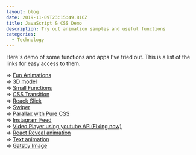 ```yaml
---
layout: blog
date: 2019-11-09T23:15:49.816Z
title: JavaScript & CSS Demo
description: Try out animation samples and useful functions
categories:
  - Technology
---
```

Here's demo of some functions and apps I've tried out. This is a list of the links for easy access to them.

\=> <a href="/demo/demo-animation/">Fun Animations</a>\
=> <a href="https://three-js-model.netlify.com/" target="_blank">3D model</a>\
=> <a href="/demo/demo-functions/">Small Functions</a>\
=> <a href="/demo/demo-transition/">CSS Transition</a>\
=> <a href="/demo/demo-slick/">Reack Slick</a>\
=> <a href="/demo/demo-swiper/">Swiper</a>\
=> <a href="/demo/demo-parallax-css/">Parallax with Pure CSS</a>\
=> <a href="/demo/demo-instagram/">Instagram Feed</a>\
=> <a href="/demo/demo-video-player/">Video Player using youtube API(Fixing now)</a><br />
=> <a href="/demo/demo-reveal/">React Reveal animation</a><br />
=> <a href="/demo/demo-text-animations/">Text animation</a><br />
=> <a href="/demo/demo-image/">Gatsby Image</a>
